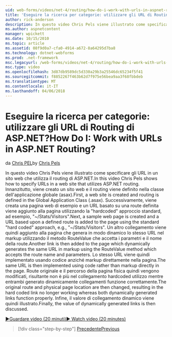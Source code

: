 ```yaml
---
uid: web-forms/videos/net-4/routing/how-do-i-work-with-urls-in-aspnet-routing
title: 'Eseguire la ricerca per categorie: utilizzare gli URL di Routing di ASP.NET? | Microsoft Docs'
author: rick-anderson
description: In questo video Chris Pels viene illustrato come specificare gli URL in un sito web che utilizza il routing di ASP.NET. Prima di tutto, viene creato un sito web e il routing viene definito nel GL....
ms.author: aspnetcontent
manager: wpickett
ms.date: 10/15/2010
ms.topic: article
ms.assetid: 08f9d0a7-cfa0-4914-a672-8a64295d7ba8
ms.technology: dotnet-webforms
ms.prod: .net-framework
msc.legacyurl: /web-forms/videos/net-4/routing/how-do-i-work-with-urls-in-aspnet-routing
msc.type: video
ms.openlocfilehash: 3d87db9589dc5d330a29b3a25546dc65234f5f41
ms.sourcegitcommit: f8852267f463b62d7f975e56bea9aa3f68fbbdeb
ms.translationtype: MT
ms.contentlocale: it-IT
ms.lasthandoff: 04/06/2018
---
```

<a name="how-do-i-work-with-urls-in-aspnet-routing"></a><span data-ttu-id="feb60-105">Eseguire la ricerca per categorie: utilizzare gli URL di Routing di ASP.NET?</span><span class="sxs-lookup"><span data-stu-id="feb60-105">How Do I: Work with URLs in ASP.NET Routing?</span></span>
====================
<span data-ttu-id="feb60-106">da [Chris PEL](https://twitter.com/chrispels)</span><span class="sxs-lookup"><span data-stu-id="feb60-106">by [Chris Pels](https://twitter.com/chrispels)</span></span>

<span data-ttu-id="feb60-107">In questo video Chris Pels viene illustrato come specificare gli URL in un sito web che utilizza il routing di ASP.NET.</span><span class="sxs-lookup"><span data-stu-id="feb60-107">In this video Chris Pels shows how to specify URLs in a web site that utilizes ASP.NET routing.</span></span> <span data-ttu-id="feb60-108">Innanzitutto, viene creato un sito web e il routing viene definito nella classe dell'applicazione globale (asax).</span><span class="sxs-lookup"><span data-stu-id="feb60-108">First, a web site is created and routing is defined in the Global Application Class (.asax).</span></span> <span data-ttu-id="feb60-109">Successivamente, viene creata una pagina web di esempio e un URL basato su una route definita viene aggiunto alla pagina utilizzando la "hardcoded" approccio standard, ad esempio, "~/Stats/Visitors".</span><span class="sxs-lookup"><span data-stu-id="feb60-109">Next, a sample web page is created and a URL based upon a defined route is added to the page using the standard "hard coded" approach, e.g., "~/Stats/Visitors".</span></span> <span data-ttu-id="feb60-110">Un altro collegamento viene quindi aggiunto alla pagina che genera in modo dinamico lo stesso URL nel markup utilizzando il metodo RouteValue che accetta i parametri e il nome della route.</span><span class="sxs-lookup"><span data-stu-id="feb60-110">Another link is then added to the page which dynamically generates the same URL in markup using the RouteValue method which accepts the route name and parameters.</span></span> <span data-ttu-id="feb60-111">Lo stesso URL viene quindi implementato usando codice anziché markup direttamente nella pagina.</span><span class="sxs-lookup"><span data-stu-id="feb60-111">The same URL is then implemented using code rather than markup directly in the page.</span></span> <span data-ttu-id="feb60-112">Route originale e il percorso della pagina fisica quindi vengono modificati, risultante non è più nel collegamento hardcoded utilizzo mentre entrambi generato dinamicamente collegamenti funzione correttamente.</span><span class="sxs-lookup"><span data-stu-id="feb60-112">The original route and physical page location are then changed, resulting in the hard coded link no longer working whereas both dynamically generated links function properly.</span></span> <span data-ttu-id="feb60-113">Infine, il valore di collegamento dinamico viene quindi illustrato.</span><span class="sxs-lookup"><span data-stu-id="feb60-113">Finally, the value of dynamically generated links is then discussed.</span></span>

[<span data-ttu-id="feb60-114">&#9654;Guardare video (20 minuti)</span><span class="sxs-lookup"><span data-stu-id="feb60-114">&#9654; Watch video (20 minutes)</span></span>](https://channel9.msdn.com/Blogs/ASP-NET-Site-Videos/how-do-i-work-with-urls-in-aspnet-routing)

> [!div class="step-by-step"]
> [<span data-ttu-id="feb60-115">Precedente</span><span class="sxs-lookup"><span data-stu-id="feb60-115">Previous</span></span>](how-do-i-use-routing-with-aspnet-web-forms.md)
